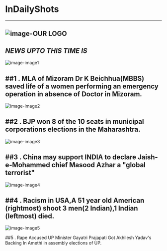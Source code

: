 # InDailyShots

---
![image-OUR LOGO](https://scontent.fdel1-1.fna.fbcdn.net/v/t1.0-9/16865192_1745927269053822_3962354428263171828_n.jpg?oh=be7ccd0c2b1cc6410539d29e524d7028&oe=5933F837)
---

 __*NEWS UPTO THIS TIME IS*__
 ---
![image-image1](https://scontent.fdel1-1.fna.fbcdn.net/v/t1.0-0/p261x260/16938699_1920913244790837_6801040572494713571_n.png?oh=cd1db0fb8b5333b34e0d42397a3938ee&oe=59358714)

##1 . MLA of Mizoram Dr K Beichhua(MBBS) saved life of a women performing an emergency operation in absence of Doctor in Mizoram.
---
![image-image2](https://scontent.fdel1-1.fna.fbcdn.net/v/t1.0-0/s480x480/16939156_1920908528124642_7224775879378060652_n.png?oh=92281cae27845a7e980a1415a6e9d0fc&oe=593AD7DB)

##2 . BJP won 8 of the 10 seats in municipal corporations elections in the Maharashtra.
---
![image-image3](https://scontent.fdel1-1.fna.fbcdn.net/v/t1.0-0/s480x480/16938597_1920895151459313_5401396372241501148_n.png?oh=a5709c58095a392fcf79d5d8eee55f10&oe=59432A4E)

##3 . China may support INDIA to declare Jaish-e-Mohammed chief Masood Azhar a "global terrorist"
---
![image-image4](https://scontent.fdel1-1.fna.fbcdn.net/v/t1.0-9/16996514_1920892444792917_6106978794115987945_n.png?oh=0618e3b0417aaa49117ed2bbdb06c208&oe=592B65DB)

##4 . Racism in USA,A 51 year old American (rightmost) shoot 3 men(2 Indian),1 Indian (leftmost) died.
---
![image-image5](https://scontent.fdel1-1.fna.fbcdn.net/v/t1.0-9/16938906_1920919418123553_3340048309143687766_n.png?oh=b7284a4245f157ad90c99262297bd668&oe=5940E82B)

##5 . Rape Accused UP Minister Gayatri Prajapati Got Akhilesh Yadav's Backing In Amethi in assembly elections of UP.
